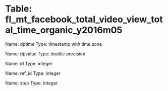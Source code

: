 Table: fl_mt_facebook_total_video_view_total_time_organic_y2016m05
==================================================================

Name: dptime
Type: timestamp with time zone

Name: dpvalue
Type: double precision

Name: id
Type: integer

Name: ref_id
Type: integer

Name: step
Type: integer

